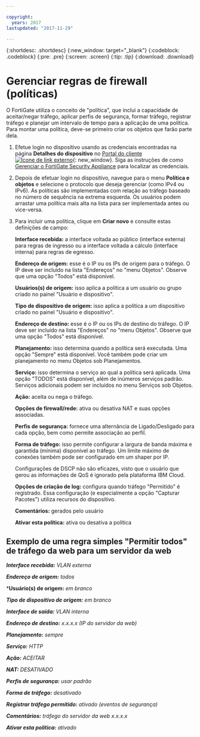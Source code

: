 ```yaml
---

copyright:
  years: 2017
lastupdated: "2017-11-29"

---
```


{:shortdesc: .shortdesc}
{:new_window: target="_blank"}
{:codeblock: .codeblock}
{:pre: .pre}
{:screen: .screen}
{:tip: .tip}
{:download: .download}

# Gerenciar regras de firewall (políticas)

O FortiGate utiliza o conceito de "política", que inclui a capacidade de aceitar/negar tráfego, aplicar perfis de segurança, formar tráfego, registrar tráfego e planejar um intervalo de tempo para a aplicação de uma política. Para montar uma política, deve-se primeiro criar os objetos que farão parte dela. 

1. Efetue login no dispositivo usando as credenciais encontradas na página **Detalhes do dispositivo** no [Portal do cliente ![Ícone de link externo](../../icons/launch-glyph.svg "Ícone de link externo")](https://control.softlayer.com/){: new_window}. Siga as instruções de como [Gerenciar o FortiGate Security Appliance](managing-fsa.html) para localizar as credenciais.
2. Depois de efetuar login no dispositivo, navegue para o menu **Política e objetos** e selecione o protocolo que deseja gerenciar (como IPv4 ou IPv6). As políticas são implementadas com relação ao tráfego baseado no número de sequência na extrema esquerda. Os usuários podem arrastar uma política mais alta na lista para ser implementada antes ou vice-versa.
3. Para incluir uma política, clique em **Criar novo** e consulte estas definições de campo:

    **Interface recebida:** a interface voltada ao público (interface externa) para regras de ingresso ou a interface voltada a cálculo (interface interna) para regras de egresso.

    **Endereço de origem:** esse é o IP ou os IPs de origem para o tráfego. O IP deve ser incluído na lista "Endereços" no "menu Objetos". Observe que uma opção "Todos" está disponível.

    **Usuários(s) de origem:** isso aplica a política a um usuário ou grupo criado no painel "Usuário e dispositivo".

    **Tipo de dispositivo de origem:** isso aplica a política a um dispositivo criado no painel "Usuário e dispositivo".

    **Endereço de destino:** esse é o IP ou os IPs de destino do tráfego. O IP deve ser incluído na lista "Endereços" no "menu Objetos". Observe que uma opção "Todos" está disponível.

    **Planejamento:** isso determina quando a política será executada. Uma opção "Sempre" está disponível. Você também pode criar um planejamento no menu Objetos sob Planejamentos.

    **Serviço:** isso determina o serviço ao qual a política será aplicada. Uma opção "TODOS" está disponível, além de inúmeros serviços padrão. Serviços adicionais podem ser incluídos no menu Serviços sob Objetos.

    **Ação:** aceita ou nega o tráfego. 

    **Opções de firewall/rede:** ativa ou desativa NAT e suas opções associadas.

    **Perfis de segurança:** fornece uma alternância de Ligado/Desligado para cada opção, bem como permite associação ao perfil.

    **Forma de tráfego:** isso permite configurar a largura de banda máxima e garantida (mínima) disponível ao tráfego. Um limite máximo de conexões também pode ser configurado em um shaper por IP. 

    Configurações de DSCP não são eficazes, visto que o usuário que gerou as informações de QoS é ignorado pela plataforma IBM Cloud.

    **Opções de criação de log:** configura quando tráfego "Permitido" é registrado. Essa configuração (e especialmente a opção "Capturar Pacotes") utiliza recursos do dispositivo.

    **Comentários:** gerados pelo usuário

    **Ativar esta política:** ativa ou desativa a política

## Exemplo de uma regra simples "Permitir todos" de tráfego da web para um servidor da web

***Interface recebida:*** *VLAN externa*

***Endereço de origem:*** *todos*

***Usuário(s) de origem:** *em branco*

***Tipo de dispositivo de origem:*** *em branco*

***Interface de saída:*** *VLAN interna*

***Endereço de destino:*** *x.x.x.x (IP do servidor da web)*

***Planejamento:*** *sempre*

***Serviço:*** *HTTP*

***Ação:*** *ACEITAR*

***NAT:*** *DESATIVADO*

***Perfis de segurança:*** *usar padrão*

***Forma de tráfego:*** *desativado*

***Registrar tráfego permitido:*** *ativado (eventos de segurança)*

***Comentários:*** *tráfego do servidor da web x.x.x.x*

***Ativar esta política:*** *ativado*
